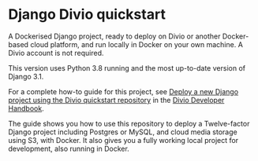 # Django Divio quickstart

A Dockerised Django project, ready to deploy on Divio or another Docker-based cloud platform, and run
locally in Docker on your own machine. A Divio account is not required.

This version uses Python 3.8 running and the most up-to-date version of Django 3.1.

For a complete how-to guide for this project, see [Deploy a new Django project using the Divio quickstart
repository](https://docs.divio.com/en/latest/how-to/django-deploy-quickstart/) in the [Divio Developer
Handbook](https://docs.divio.com).

The guide shows you how to use this repository to deploy a Twelve-factor Django project including Postgres or MySQL,
and cloud media storage using S3, with Docker. It also gives you a fully working local project for development,
also running in Docker.
